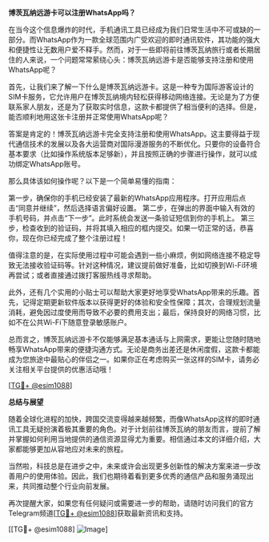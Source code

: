 **博茨瓦纳远游卡可以注册WhatsApp吗？**

在当今这个信息爆炸的时代，手机通讯工具已经成为我们日常生活中不可或缺的一部分。而WhatsApp作为一款全球范围内广受欢迎的即时通讯软件，其功能的强大和便捷性让无数用户爱不释手。然而，对于一些即将前往博茨瓦纳旅行或者长期居住的人来说，一个问题常常萦绕心头：博茨瓦纳远游卡是否能够支持注册和使用WhatsApp呢？

首先，让我们来了解一下什么是博茨瓦纳远游卡。这是一种专为国际游客设计的SIM卡服务，它允许用户在博茨瓦纳境内轻松获得移动网络连接。无论是为了方便联系家人朋友，还是为了获取实时信息，这款卡都提供了相当便利的选择。但是，能否顺利地用这张卡注册并正常使用WhatsApp呢？

答案是肯定的！博茨瓦纳远游卡完全支持注册和使用WhatsApp。这主要得益于现代通信技术的发展以及各大运营商对国际漫游服务的不断优化。只要你的设备符合基本要求（比如操作系统版本足够新），并且按照正确的步骤进行操作，就可以成功绑定WhatsApp账号。

那么具体该如何操作呢？以下是一个简单易懂的指南：

第一步，确保你的手机已经安装了最新的WhatsApp应用程序。打开应用后点击“同意并继续”，然后选择语言偏好设置。
第二步，在弹出的界面中输入有效的手机号码，并点击“下一步”。此时系统会发送一条验证短信到你的手机上。
第三步，检查收到的验证码，并将其填入相应的框内提交。如果一切正常的话，恭喜你，现在你已经完成了整个注册过程！

值得注意的是，在实际使用过程中可能会遇到一些小麻烦，例如网络连接不稳定导致无法接收验证码等。针对这种情况，建议提前做好准备，比如切换到Wi-Fi环境再尝试；或者直接通过拨打客服热线寻求帮助。

此外，还有几个实用的小贴士可以帮助大家更好地享受WhatsApp带来的乐趣。首先，记得定期更新软件版本以获得更好的体验和安全性保障；其次，合理规划流量消耗，避免因过度使用而导致不必要的费用支出；最后，保持良好的网络习惯，比如不在公共Wi-Fi下随意登录敏感账户。

总而言之，博茨瓦纳远游卡不仅能够满足基本通话与上网需求，更能让您随时随地畅享WhatsApp带来的便捷沟通方式。无论是商务出差还是休闲度假，这款卡都能成为您旅途中最贴心的伴侣之一。如果你正在考虑购买一张这样的SIM卡，请务必关注相关平台提供的优惠活动哦！

[[TG💪+ @esim1088](https://t.me/s/esim1088)]

**总结与展望**

随着全球化进程的加快，跨国交流变得越来越频繁，而像WhatsApp这样的即时通讯工具无疑扮演着极其重要的角色。对于计划前往博茨瓦纳的朋友而言，提前了解并掌握如何利用当地提供的通信资源显得尤为重要。相信通过本文的详细介绍，大家都能够更加从容地应对未来的旅程。

当然啦，科技总是在进步之中，未来或许会出现更多创新性的解决方案来进一步改善用户的使用体验。因此，我们也期待着看到更多优秀的通信产品和服务涌现出来，共同推动整个行业向前发展。

再次提醒大家，如果您有任何疑问或需要进一步的帮助，请随时访问我们的官方Telegram频道[[TG💪+ @esim1088](https://t.me/s/esim1088)]获取最新资讯和支持。

[[TG💪+ @esim1088] ![Image](https://i.postimg.cc/4NQfJmqS/Snipaste-2025-05-13-00-14-12.png)]